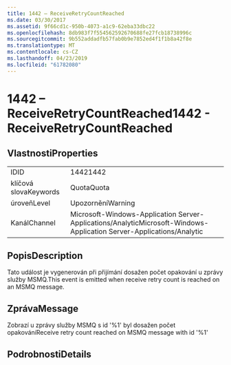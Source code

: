```yaml
---
title: 1442 – ReceiveRetryCountReached
ms.date: 03/30/2017
ms.assetid: 9f66cd1c-950b-4073-a1c9-62eba33dbc22
ms.openlocfilehash: 8db983f7f554562592670688fe27fcb18738996c
ms.sourcegitcommit: 9b552addadfb57fab0b9e7852ed4f1f1b8a42f8e
ms.translationtype: MT
ms.contentlocale: cs-CZ
ms.lasthandoff: 04/23/2019
ms.locfileid: "61782080"
---
```

# <a name="1442---receiveretrycountreached"></a><span data-ttu-id="824be-102">1442 – ReceiveRetryCountReached</span><span class="sxs-lookup"><span data-stu-id="824be-102">1442 - ReceiveRetryCountReached</span></span>
## <a name="properties"></a><span data-ttu-id="824be-103">Vlastnosti</span><span class="sxs-lookup"><span data-stu-id="824be-103">Properties</span></span>  
  
|||  
|-|-|  
|<span data-ttu-id="824be-104">ID</span><span class="sxs-lookup"><span data-stu-id="824be-104">ID</span></span>|<span data-ttu-id="824be-105">1442</span><span class="sxs-lookup"><span data-stu-id="824be-105">1442</span></span>|  
|<span data-ttu-id="824be-106">klíčová slova</span><span class="sxs-lookup"><span data-stu-id="824be-106">Keywords</span></span>|<span data-ttu-id="824be-107">Quota</span><span class="sxs-lookup"><span data-stu-id="824be-107">Quota</span></span>|  
|<span data-ttu-id="824be-108">úroveň</span><span class="sxs-lookup"><span data-stu-id="824be-108">Level</span></span>|<span data-ttu-id="824be-109">Upozornění</span><span class="sxs-lookup"><span data-stu-id="824be-109">Warning</span></span>|  
|<span data-ttu-id="824be-110">Kanál</span><span class="sxs-lookup"><span data-stu-id="824be-110">Channel</span></span>|<span data-ttu-id="824be-111">Microsoft-Windows-Application Server-Applications/Analytic</span><span class="sxs-lookup"><span data-stu-id="824be-111">Microsoft-Windows-Application Server-Applications/Analytic</span></span>|  
  
## <a name="description"></a><span data-ttu-id="824be-112">Popis</span><span class="sxs-lookup"><span data-stu-id="824be-112">Description</span></span>  
 <span data-ttu-id="824be-113">Tato událost je vygenerován při přijímání dosažen počet opakování u zprávy služby MSMQ.</span><span class="sxs-lookup"><span data-stu-id="824be-113">This event is emitted when receive retry count is reached on an MSMQ message.</span></span>  
  
## <a name="message"></a><span data-ttu-id="824be-114">Zpráva</span><span class="sxs-lookup"><span data-stu-id="824be-114">Message</span></span>  
 <span data-ttu-id="824be-115">Zobrazí u zprávy služby MSMQ s id '%1' byl dosažen počet opakování</span><span class="sxs-lookup"><span data-stu-id="824be-115">Receive retry count reached on MSMQ message with id '%1'</span></span>  
  
## <a name="details"></a><span data-ttu-id="824be-116">Podrobnosti</span><span class="sxs-lookup"><span data-stu-id="824be-116">Details</span></span>

